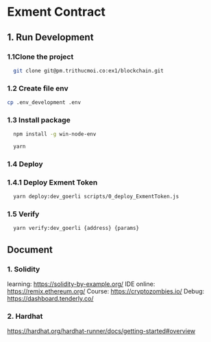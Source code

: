 # Exment Contract

## 1. Run Development

### 1.1Clone the project

```bash
  git clone git@pm.trithucmoi.co:ex1/blockchain.git
```

### 1.2 Create file env
```bash
cp .env_development .env
```
### 1.3 Install package

```bash
  npm install -g win-node-env
```

```bash
  yarn
```

### 1.4 Deploy

### 1.4.1 Deploy Exment Token
```bash
  yarn deploy:dev_goerli scripts/0_deploy_ExmentToken.js
```
### 1.5 Verify
```bash
  yarn verify:dev_goerli {address} {params}
```

## Document

### 1. Solidity

learning: https://solidity-by-example.org/
IDE online: https://remix.ethereum.org/
Course: https://cryptozombies.io/
Debug: https://dashboard.tenderly.co/

### 2. Hardhat

https://hardhat.org/hardhat-runner/docs/getting-started#overview

